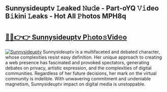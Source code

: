 ## Sunnysideuptv 𝙻eaked 𝙽u𝚍e - Part-oYQ 𝚅𝚒deo B𝚒kini 𝙻eaks - Hot All 𝙿hotos MPH8q

# <h2><a href="http://ld15u4e.urlbe.top/?page=Sunnysideuptv">🔗🔗👉👉 Sunnysideuptv P𝚑oto𝚜Vid𝚎o</a></h2>

[![Sunnysideuptv](https://i.imgur.com/eBuTRDB.gif)](http://ld15u4e.urlbe.top/?page=Sunnysideuptv)
Sunnysideuptv is a multifaceted and debated character, whose complexities resist easy definition. Her unique approach to creating a web presence has fascinated and provoked spectators, generating debates on privacy, artistic expression, and the complexities of digital communities. Regardless of her future decisions, her mark on the virtual community is indelible. With unwavering commitment and undeniable magnetism, Sunnysideuptv impact on digital media is unstoppable.
